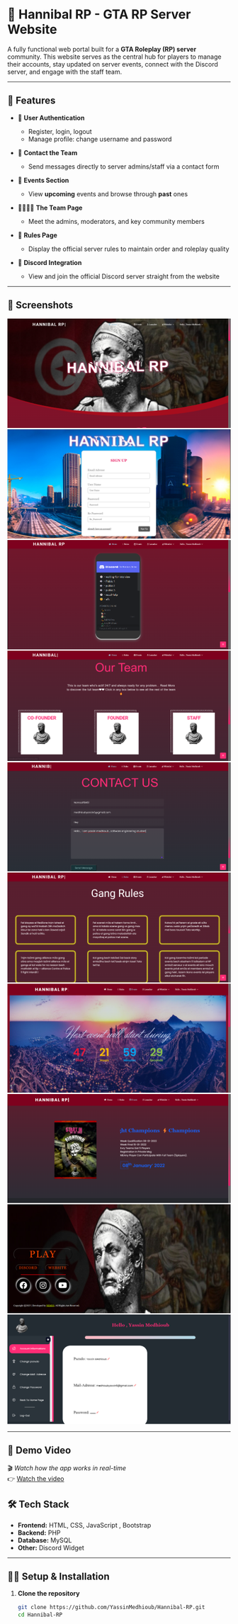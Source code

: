 # 🌆 Hannibal RP - GTA RP Server Website

A fully functional web portal built for a **GTA Roleplay (RP) server** community. This website serves as the central hub for players to manage their accounts, stay updated on server events, connect with the Discord server, and engage with the staff team.

---

## 🚀 Features

- 📝 **User Authentication**
  - Register, login, logout
  - Manage profile: change username and password

- 💬 **Contact the Team**
  - Send messages directly to server admins/staff via a contact form

- 📢 **Events Section**
  - View **upcoming** events and browse through **past** ones

- 👨‍👩‍👧‍👦 **The Team Page**
  - Meet the admins, moderators, and key community members

- 📜 **Rules Page**
  - Display the official server rules to maintain order and roleplay quality

- 🔗 **Discord Integration**
  - View and join the official Discord server straight from the website

---

## 📸 Screenshots

![Homepage](screenshots/home.png)
![SignUp](screenshots/signup.png)
![Discord](screenshots/discord.png)
![Team](screenshots/team.png)
![Contact](screenshots/contact.png)
![Rules](screenshots/rules.png)
![UpcomingEvents](screenshots/events.png)
![PrevEvents](screenshots/events2.png)
![Launcher](screenshots/launcher.png)
![Account](screenshots/account.png)


---

## 🎥 Demo Video

🎬 *Watch how the app works in real-time*  
👉 [Watch the video](https://www.linkedin.com/posts/yassin-medhioub_webdevelopment-gta5rp-fullstackdevelopment-activity-7339562277144002560-Knij?utm_source=social_share_send&utm_medium=member_desktop_web&rcm=ACoAADXWTVgBrSW5LkeqY476dil9ccfS6_2mAtQ)

## 🛠️ Tech Stack

- **Frontend:** HTML, CSS, JavaScript , Bootstrap
- **Backend:** PHP 
- **Database:** MySQL 
- **Other:** Discord Widget 

---

## 🧑‍💻 Setup & Installation

1. **Clone the repository**

   ```bash
   git clone https://github.com/YassinMedhioub/Hannibal-RP.git
   cd Hannibal-RP
